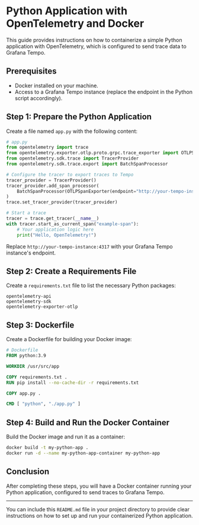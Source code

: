 # Python Application with OpenTelemetry and Docker

This guide provides instructions on how to containerize a simple Python application with OpenTelemetry, which is configured to send trace data to Grafana Tempo.

## Prerequisites

- Docker installed on your machine.
- Access to a Grafana Tempo instance (replace the endpoint in the Python script accordingly).

## Step 1: Prepare the Python Application

Create a file named `app.py` with the following content:

```python
# app.py
from opentelemetry import trace
from opentelemetry.exporter.otlp.proto.grpc.trace_exporter import OTLPSpanExporter
from opentelemetry.sdk.trace import TracerProvider
from opentelemetry.sdk.trace.export import BatchSpanProcessor

# Configure the tracer to export traces to Tempo
tracer_provider = TracerProvider()
tracer_provider.add_span_processor(
    BatchSpanProcessor(OTLPSpanExporter(endpoint="http://your-tempo-instance:4317", insecure=True))
)
trace.set_tracer_provider(tracer_provider)

# Start a trace
tracer = trace.get_tracer(__name__)
with tracer.start_as_current_span("example-span"):
    # Your application logic here
    print("Hello, OpenTelemetry!")
```
Replace `http://your-tempo-instance:4317` with your Grafana Tempo instance's endpoint.

## Step 2: Create a Requirements File

Create a `requirements.txt` file to list the necessary Python packages:

```
opentelemetry-api
opentelemetry-sdk
opentelemetry-exporter-otlp
```

## Step 3: Dockerfile

Create a Dockerfile for building your Docker image:

```Dockerfile
# Dockerfile
FROM python:3.9

WORKDIR /usr/src/app

COPY requirements.txt .
RUN pip install --no-cache-dir -r requirements.txt

COPY app.py .

CMD [ "python", "./app.py" ]
```

## Step 4: Build and Run the Docker Container

Build the Docker image and run it as a container:

```bash
docker build -t my-python-app .
docker run -d --name my-python-app-container my-python-app
```

## Conclusion

After completing these steps, you will have a Docker container running your Python application, configured to send traces to Grafana Tempo.

---

You can include this `README.md` file in your project directory to provide clear instructions on how to set up and run your containerized Python application.